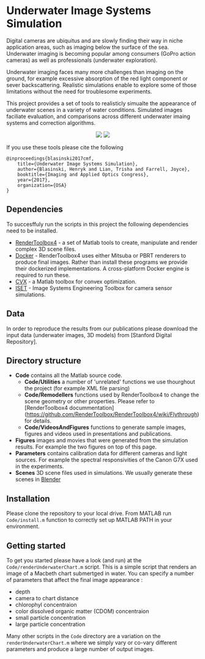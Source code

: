 # Underwater Image Systems Simulation

<p text-align="justify">
Digital cameras are ubiquitus and are slowly finding their way in niche application areas, such
as imaging below the surface of the sea. Underwater imaging is becoming popular among
consumers (GoPro action cameras) as well as professionals (underwater exploration). 

Underwater imaging faces many more challenges than imaging on the ground, for example excessive 
absorption of the red light component or sever backscattering. Realistic simulations enable 
to explore some of those limitations without the need for troublesome experiments.

This project provides a set of tools to realisticly simualte the appearance of underwater scenes
in a variety of water conditions. Simulated images faciliate evaluation, and comparisons across 
different underwater imaing systems and correction algorithms.
</p>

<p align="center"> 
<img src="https://github.com/hblasins/uwSim/blob/master/Figures/scatter_default.png">
<img src="https://github.com/hblasins/uwSim/blob/master/Figures/scatter_direct.png">
</p>


If you use these tools please cite the following
```
@inproceedings{blasinski2017cmf,
    title={Underwater Image Systems Simulation},
    author={Blasinski, Henryk and Lian, Trisha and Farrell, Joyce},
    booktitle={Imaging and Applied Optics Congress},
    year={2017},
    organization={OSA}
}
```

## Dependencies

To succesffuly run the scripts in this project the following dependencies need to be 
installed.

* [RenderToolbox4](http://rendertoolbox.org) - a set of Matlab tools to create, manipulate and
render complex 3D scene files.
* [Docker](https://www.docker.com) - RenderToolbox4 uses either Mitsuba or PBRT renderers to 
produce final images. Rather than install these programs we provide their dockerized implementations.
A cross-platform Docker engine is required to run these.
* [CVX](http://cvxr.com/) - a Matlab toolbox for convex optimization.
* [ISET](http://imageval.com) - Image Systems Engineering Toolbox for camera sensor simulations.

## Data

In order to reproduce the results from our publications please download the input data (underwater
images, 3D models) from [Stanford Digital Repository].

## Directory structure

* **Code** contains all the Matlab source code.
  * **Code/Utilities** a number of 'unrelated' functions we use thourghout the project (for example XML file parsing)
  * **Code/Remodellers** functions used by RenderToolbox4 to change the scene geometry or other properties. Please refer to [RenderToolbox4 docummentation] (https://github.com/RenderToolbox/RenderToolbox4/wiki/Flythrough) for details.
  * **Code/VideosAndFigures** functions to generate sample images, figures and videos used in presentations and publications.
* **Figures** images and movies that were generated from the simulation results. For example 
the two figures on top of this page.
* **Parameters** contains calibration data for different cameras and light sources. For example
the spectral responsivities of the Canon G7X used in the experiments.
* **Scenes** 3D scene files used in simulations. We usually generate these scenes in [Blender](https://www.blender.org)

## Installation

Please clone the repository to your local drive. From MATLAB run `Code/install.m` function 
to correctly set up MATLAB PATH in your environment. 

## Getting started

To get you started please have a look (and run) at the `Code/renderUnderwaterChart.m` script. This is a simple script that renders an image of a Macbeth chart submertged in water. You can specify a number of parameters that affect the final image appearance :
* depth
* camera to chart distance
* chlorophyl concentraion
* color dissolved organic matter (CDOM) concentraion
* small particle concentration
* large particle concentration

Many other scripts in the `Code` directory are a variation on the `renderUnderwaterChart.m` where we simply vary or co-vary different parameters and produce a large number of output images.


